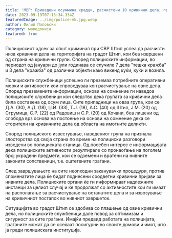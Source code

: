 ```yaml
---
title: 'МВР: Приведени осуммина крадци, расчистени 10 кривични дела, пронајдените предмети вратени на сопствениците - 18 СЕПТЕМВРИ 2023'
date: 2023-09-19T07:13:34.334Z
featuredImage: ../img/police-mk.jpg.webp
author: Филип Поповски
category: македонија
featured: true
---
```

Полицискиот одсек за општ криминал при СВР Штип успеа да расчисти низа кривични дела на територијата на градот Штип, кои беа извршени од страна на кривични групи. Според полициските информации, во периодот од јануари до јули годинава се случиле 7 дела "тешка кражба" и 3 дела "кражба" од различни објекти како викенд куќи, куќи и возила.

Полициските службеници успешно ги преземаа потребните оперативни мерки и активности кои спроведуваа кон расчистување на овие дела. Според преземените информации, основи на сомнение ги наведоа полициските службеници кон следство дека групата за кривични дела била составена од осум лица. Сите припадници на оваа група, кои се Д.А. (30), А.Д. (18), Џ.И. (33), Т.Ј. (18), А.С. (40) од Штип, Ј.М. (20) од Струмица, С.Р. (22) од Радовиш и С.Р. (20) од Кочани, беа лишени од слобода врз основа на постоење на основи на сомнение дека се сторители на кривичните дела од областа на имотните деликти.

Според полициското известување, наведениот група на признала злосторства од своја страна по време на полициски разговори изведени во полициската станица. Од посебен интерес е информацијата дека полициските активности резултирале со пронаоѓање на поголем број украдени предмети, кои се одземени и вратени на нивните законити сопственици, т.е. оштетените граѓани.

След завршувањето на сите неопходни заканувачки процедури, против споменатите лица ќе бидат поднесени соодветни кривични пријави за нивните дела. Полициските органи ќе ги информираат надлежните инстанци за целиот случај и ќе продолжат со активностите кои ги имаат на располагање за расчистување на останатите дела и за извозување на кривичниот постапок во нивниот завршеток.

Ситуацијата во градот Штип се здобива со плашење од овие кривични дела, но полициските службеници дале повод за оптимизам и сигурност за сите граѓани. Имајќи предвид работата на полицијата, граѓаните можат да се осеќаат посигурни во своите домови и имот, што ја гради полициската институција.
